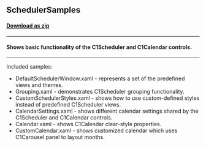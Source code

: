 ## SchedulerSamples
#### [Download as zip](https://grapecity.github.io/DownGit/#/home?url=https://github.com/GrapeCity/ComponentOne-WPF-Samples/tree/master/NET_4.6.2/C1.WPF.Schedule/CS/SchedulerSamples)
____
#### Shows basic functionality of the C1Scheduler and C1Calendar controls.
____
Included samples:


* DefaultSchedulerWindow.xaml - represents a set of the predefined views and themes.
* Grouping.xaml - demonstrates C1Scheduler grouping functionality.
* CustomSchedulerStyles.xaml - shows how to use custom-defined styles instead of predefined C1Scheduler views.
* CalendarSettings.xaml - shows different calendar settings shared by the C1Scheduler and C1Calendar controls.
* Calendar.xaml - shows C1Calendar clear-style properties.
* CustomCalendar.xaml - shows customized calendar which uses C1Carousel panel to layout months.

